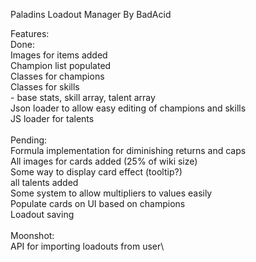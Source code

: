 Paladins Loadout Manager
By BadAcid

Features:\
    Done:\
        Images for items added\
        Champion list populated\
        Classes for champions\
        Classes for skills\
           - base stats, skill array, talent array\
        Json loader to allow easy editing of champions and skills\
        JS loader for talents\
\
    Pending:\
        Formula implementation for diminishing returns and caps\
        All images for cards added (25% of wiki size)\
        Some way to display card effect (tooltip?)\
        all talents added\
        Some system to allow multipliers to values easily\
        Populate cards on UI based on champions\
        Loadout saving\
\
    Moonshot:\
        API for importing loadouts from user\
